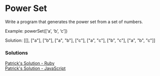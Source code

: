 Power Set
===

Write a program that generates the power set from a set of numbers.

Example:
powerSet([‘a’, ‘b’, ‘c’]) 

Solution: [[], ["a"], ["b"], ["a", "b"], ["c"], ["a", "c"], ["b", "c"], ["a", "b", "c"]]

### Solutions
[Patrick's Solution - Ruby](https://github.com/adowns01/Intro-to-Whiteboarding-DBC/blob/master/RecursionSolutions/ruby/power_set.rb)  
[Patrick's Solution - JavaScript](https://github.com/adowns01/Intro-to-Whiteboarding-DBC/blob/master/RecursionSolutions/js/powerSet.js)
